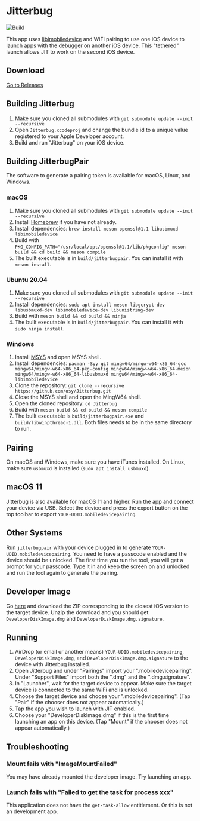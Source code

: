 Jitterbug
=========
[![Build](https://github.com/osy/Jitterbug/workflows/Build/badge.svg?branch=main&event=push)][1]

This app uses [libimobiledevice][2] and WiFi pairing to use one iOS device to launch apps with the debugger on another iOS device. This "tethered" launch allows JIT to work on the second iOS device.

## Download

[Go to Releases](https://github.com/osy/Jitterbug/releases)

## Building Jitterbug

1. Make sure you cloned all submodules with `git submodule update --init --recursive`
2. Open `Jitterbug.xcodeproj` and change the bundle id to a unique value registered to your Apple Developer account.
3. Build and run "Jitterbug" on your iOS device.

## Building JitterbugPair

The software to generate a pairing token is available for macOS, Linux, and Windows.

### macOS

1. Make sure you cloned all submodules with `git submodule update --init --recursive`
2. Install [Homebrew][4] if you have not already.
3. Install dependencies: `brew install meson openssl@1.1 libusbmuxd libimobiledevice`
4. Build with `PKG_CONFIG_PATH="/usr/local/opt/openssl@1.1/lib/pkgconfig" meson build && cd build && meson compile`
4. The built executable is in `build/jitterbugpair`. You can install it with `meson install`.

### Ubuntu 20.04

1. Make sure you cloned all submodules with `git submodule update --init --recursive`
2. Install dependencies: `sudo apt install meson libgcrypt-dev libusbmuxd-dev libimobiledevice-dev libunistring-dev`
3. Build with `meson build && cd build && ninja`
4. The built executable is in `build/jitterbugpair`. You can install it with `sudo ninja install`.

### Windows

1. Install [MSYS][5] and open MSYS shell.
2. Install dependencies: `pacman -Syy git mingw64/mingw-w64-x86_64-gcc mingw64/mingw-w64-x86_64-pkg-config mingw64/mingw-w64-x86_64-meson mingw64/mingw-w64-x86_64-libusbmuxd mingw64/mingw-w64-x86_64-libimobiledevice`
3. Clone the repository: `git clone --recursive https://github.com/osy/Jitterbug.git`
4. Close the MSYS shell and open the MingW64 shell.
5. Open the cloned repository: `cd Jitterbug`
6. Build with `meson build && cd build && meson compile`
7. The built executable is `build/jitterbugpair.exe` and `build/libwinpthread-1.dll`. Both files needs to be in the same directory to run.

## Pairing

On macOS and Windows, make sure you have iTunes installed. On Linux, make sure `usbmuxd` is installed (`sudo apt install usbmuxd`).

## macOS 11

Jitterbug is also available for macOS 11 and higher. Run the app and connect your device via USB. Select the device and press the export button on the top toolbar to export `YOUR-UDID.mobiledevicepairing`.

## Other Systems

Run `jitterbugpair` with your device plugged in to generate `YOUR-UDID.mobiledevicepairing`. You need to have a passcode enabled and the device should be unlocked. The first time you run the tool, you will get a prompt for your passcode. Type it in and keep the screen on and unlocked and run the tool again to generate the pairing.

## Developer Image

Go [here][3] and download the ZIP corresponding to the closest iOS version to the target device. Unzip the download and you should get `DeveloperDiskImage.dmg` and `DeveloperDiskImage.dmg.signature`.

## Running

1. AirDrop (or email or another means) `YOUR-UDID.mobiledevicepairing`, `DeveloperDiskImage.dmg`, and `DeveloperDiskImage.dmg.signature` to the device with Jitterbug installed.
2. Open Jitterbug and under "Pairings" import your ".mobiledevicepairing". Under "Support Files" import both the ".dmg" and the ".dmg.signature".
3. In "Launcher", wait for the target device to appear. Make sure the target device is connected to the same WiFi and is unlocked.
4. Choose the target device and choose your ".mobiledevicepairing". (Tap "Pair" if the chooser does not appear automatically.)
5. Tap the app you wish to launch with JIT enabled.
6. Choose your "DeveloperDiskImage.dmg" if this is the first time launching an app on this device. (Tap "Mount" if the chooser does not appear automatically.)

## Troubleshooting

### Mount fails with "ImageMountFailed"

You may have already mounted the developer image. Try launching an app.

### Launch fails with "Failed to get the task for process xxx"

This application does not have the `get-task-allow` entitlement. Or this is not an development app.

[1]: https://github.com/osy/Jitterbug/actions/workflows/build.yml?query=event%3Apush
[2]: https://libimobiledevice.org
[3]: https://github.com/xushuduo/Xcode-iOS-Developer-Disk-Image/releases
[4]: https://brew.sh
[5]: https://www.msys2.org
